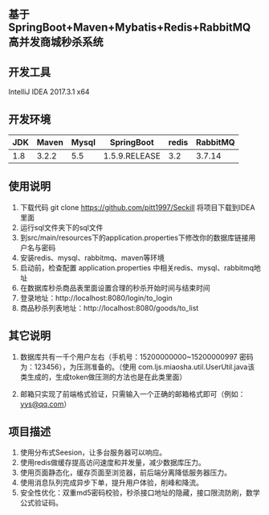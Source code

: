 ## 基于 SpringBoot+Maven+Mybatis+Redis+RabbitMQ 高并发商城秒杀系统
## 开发工具 
IntelliJ IDEA 2017.3.1 x64
## 开发环境				

| JDK |Maven | Mysql |SpringBoot | redis |RabbitMQ|
|--|--|--|--|--|--|
|1.8 | 3.2.2 | 5.5 | 1.5.9.RELEASE | 3.2 |3.7.14| 



## 使用说明

1. 下载代码 git clone https://github.com/pitt1997/Seckill 将项目下载到IDEA里面
2. 运行sql文件夹下的sql文件
3. 到src/main/resources下的application.properties下修改你的数据库链接用户名与密码
4. 安装redis、mysql、rabbitmq、maven等环境
5. 启动前，检查配置 application.properties 中相关redis、mysql、rabbitmq地址
6. 在数据库秒杀商品表里面设置合理的秒杀开始时间与结束时间
7. 登录地址：http://localhost:8080/login/to_login
8. 商品秒杀列表地址：http://localhost:8080/goods/to_list

## 其它说明
1. 数据库共有一千个用户左右（手机号：15200000000~15200000997 密码为：123456），为压测准备的。（使用 com.ljs.miaosha.util.UserUtil.java该类生成的，生成token做压测的方法也是在此类里面）

2. 邮箱只实现了前端格式验证，只需输入一个正确的邮箱格式即可（例如：yys@qq.com）

## 项目描述
1. 使用分布式Seesion，让多台服务器可以响应。
2. 使用redis做缓存提高访问速度和并发量，减少数据库压力。
3. 使用页面静态化，缓存页面至浏览器，前后端分离降低服务器压力。
4. 使用消息队列完成异步下单，提升用户体验，削峰和降流。
5. 安全性优化：双重md5密码校验，秒杀接口地址的隐藏，接口限流防刷，数学公式验证码。
